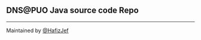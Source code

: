 ## DNS@PUO Java source code Repo ##
----------
Maintained by [@HafizJef][1]








  [1]: twitter.com/hafizjef